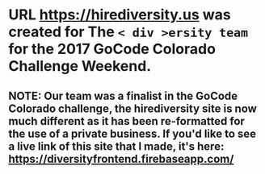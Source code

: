# URL https://hirediversity.us was created for The `< div >ersity team` for the 2017 GoCode Colorado Challenge Weekend. 

## NOTE: Our team was a finalist in the GoCode Colorado challenge, the hirediversity site is now much different as it has been re-formatted for the use of a private business. If you'd like to see a live link of this site that I made, it's here: https://diversityfrontend.firebaseapp.com/
